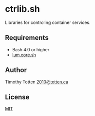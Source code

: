 # ctrlib.sh

Libraries for controling container services.

## Requirements

- Bash 4.0 or higher
- [lum.core.sh](https://github.com/supernovus/lum.core.sh)

## Author

Timothy Totten <2010@totten.ca>

## License

[MIT](https://spdx.org/licenses/MIT.html)

